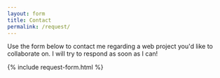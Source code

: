 ```yaml
---
layout: form
title: Contact
permalink: /request/
---
```


Use the form below to contact me regarding a web project you'd like to collaborate on. I will try to respond as soon as I can!

{% include request-form.html %}
